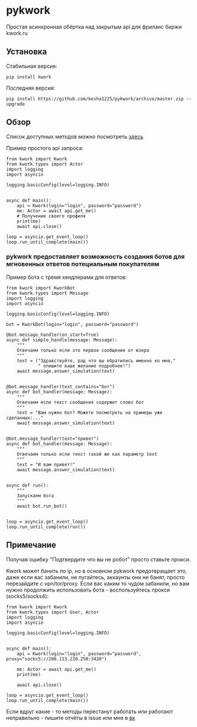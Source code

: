 # pykwork

Простая асинхронная обёртка над закрытым api для фриланс биржи kwork.ru

## Установка

Стабильная версия:
```
pip install kwork
```

Последняя версия:
```
pip install https://github.com/kesha1225/pykwork/archive/master.zip --upgrade
```

## Обзор

Список доступных методов можно посмотреть [здесь](./api_example.py)

Пример простого api запроса:

```python3
from kwork import Kwork
from kwork.types import Actor
import logging
import asyncio

logging.basicConfig(level=logging.INFO)


async def main():
    api = Kwork(login="login", password="password")
    me: Actor = await api.get_me()
    # Получение своего профиля
    print(me)
    await api.close()

loop = asyncio.get_event_loop()
loop.run_until_complete(main())

```

### pykwork предоставляет возможность создания ботов для мгновенных ответов потециальным покупателям


Пример бота с тремя хендлерами для ответов:

```python3
from kwork import KworkBot
from kwork.types import Message
import logging
import asyncio

logging.basicConfig(level=logging.INFO)

bot = KworkBot(login="login", password="password")

@bot.message_handler(on_start=True)
async def simple_handle(message: Message):
    """
    Отвечаем только если это первое сообщение от юзера
    """
    text = ("Здравствуйте, рад что вы обратились именно ко мне,"
            " опишите ваше желание подробнее!")
    await message.answer_simulation(text)


@bot.message_handler(text_contains="бот")
async def bot_handler(message: Message):
    """
    Отвечаем если текст сообщения содержит слово бот
    """
    text = "Вам нужен бот? Можете посмотреть на примеры уже сделанных:..."
    await message.answer_simulation(text)


@bot.message_handler(text="привет")
async def bot_handler(message: Message):
    """
    Отвечаем только если текст такой же как параметр text
    """
    text = "И вам привет!"
    await message.answer_simulation(text)


async def run():
    """
    Запускаем бота
    """
    await bot.run_bot()


loop = asyncio.get_event_loop()
loop.run_until_complete(run())

```

## Примечание

Получая ошибку "Подтвердите что вы не робот" просто ставьте прокси.

Kwork может банить по ip, но в основном pykwork предотвращает это, даже
если вас забанили, не пугайтесь, аккаунты они не банят, просто перезайдите
с vpn/tor/proxy. Если вас каким то чудом забанили, но вам нужно продолжить 
использовать бота - воспользуйтесь прокси (socks5/socks4):

```python3
from kwork import Kwork
from kwork.types import User, Actor
import logging
import asyncio

logging.basicConfig(level=logging.INFO)


async def main():
    api = Kwork(login="login", password="password", proxy="socks5://208.113.220.250:3420")

    me: Actor = await api.get_me()
    print(me)

    await api.close()

loop = asyncio.get_event_loop()
loop.run_until_complete(main())

``` 

Если вдруг какие - то методы перестанут работать или работают неправильно -
пишите отчёты в issue или мне в [вк](https://vk.com/aiohttp)